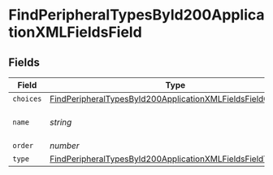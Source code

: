 # FindPeripheralTypesById200ApplicationXMLFieldsField


## Fields

| Field                                                                                                                                                 | Type                                                                                                                                                  | Required                                                                                                                                              | Description                                                                                                                                           | Example                                                                                                                                               |
| ----------------------------------------------------------------------------------------------------------------------------------------------------- | ----------------------------------------------------------------------------------------------------------------------------------------------------- | ----------------------------------------------------------------------------------------------------------------------------------------------------- | ----------------------------------------------------------------------------------------------------------------------------------------------------- | ----------------------------------------------------------------------------------------------------------------------------------------------------- |
| `choices`                                                                                                                                             | [FindPeripheralTypesById200ApplicationXMLFieldsFieldChoices](../../models/operations/findperipheraltypesbyid200applicationxmlfieldsfieldchoices.md)[] | :heavy_minus_sign:                                                                                                                                    | N/A                                                                                                                                                   |                                                                                                                                                       |
| `name`                                                                                                                                                | *string*                                                                                                                                              | :heavy_minus_sign:                                                                                                                                    | N/A                                                                                                                                                   | Peripheral Field Name                                                                                                                                 |
| `order`                                                                                                                                               | *number*                                                                                                                                              | :heavy_minus_sign:                                                                                                                                    | N/A                                                                                                                                                   | 1                                                                                                                                                     |
| `type`                                                                                                                                                | [FindPeripheralTypesById200ApplicationXMLFieldsFieldType](../../models/operations/findperipheraltypesbyid200applicationxmlfieldsfieldtype.md)         | :heavy_minus_sign:                                                                                                                                    | N/A                                                                                                                                                   |                                                                                                                                                       |